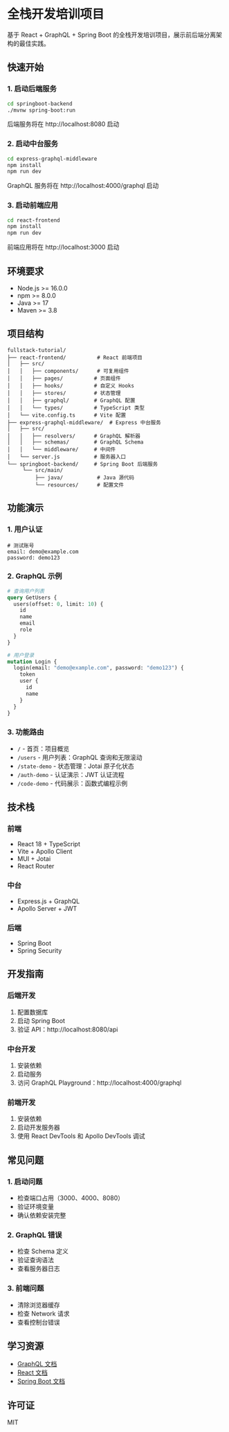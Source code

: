 # 全栈开发培训项目

基于 React + GraphQL + Spring Boot 的全栈开发培训项目，展示前后端分离架构的最佳实践。

## 快速开始

### 1. 启动后端服务
```bash
cd springboot-backend
./mvnw spring-boot:run
```
后端服务将在 http://localhost:8080 启动

### 2. 启动中台服务
```bash
cd express-graphql-middleware
npm install
npm run dev
```
GraphQL 服务将在 http://localhost:4000/graphql 启动

### 3. 启动前端应用
```bash
cd react-frontend
npm install
npm run dev
```
前端应用将在 http://localhost:3000 启动

## 环境要求

- Node.js >= 16.0.0
- npm >= 8.0.0
- Java >= 17
- Maven >= 3.8

## 项目结构
```
fullstack-tutorial/
├── react-frontend/          # React 前端项目
│   ├── src/
│   │   ├── components/      # 可复用组件
│   │   ├── pages/          # 页面组件
│   │   ├── hooks/          # 自定义 Hooks
│   │   ├── stores/         # 状态管理
│   │   ├── graphql/        # GraphQL 配置
│   │   └── types/          # TypeScript 类型
│   └── vite.config.ts      # Vite 配置
├── express-graphql-middleware/  # Express 中台服务
│   ├── src/
│   │   ├── resolvers/      # GraphQL 解析器
│   │   ├── schemas/        # GraphQL Schema
│   │   └── middleware/     # 中间件
│   └── server.js           # 服务器入口
└── springboot-backend/     # Spring Boot 后端服务
     └── src/main/
         ├── java/           # Java 源代码
         └── resources/      # 配置文件
```

## 功能演示

### 1. 用户认证
```
# 测试账号
email: demo@example.com
password: demo123
```

### 2. GraphQL 示例
```graphql
# 查询用户列表
query GetUsers {
  users(offset: 0, limit: 10) {
    id
    name
    email
    role
  }
}

# 用户登录
mutation Login {
  login(email: "demo@example.com", password: "demo123") {
    token
    user {
      id
      name
    }
  }
}
```

### 3. 功能路由
- `/` - 首页：项目概览
- `/users` - 用户列表：GraphQL 查询和无限滚动
- `/state-demo` - 状态管理：Jotai 原子化状态
- `/auth-demo` - 认证演示：JWT 认证流程
- `/code-demo` - 代码展示：函数式编程示例

## 技术栈

### 前端
- React 18 + TypeScript
- Vite + Apollo Client
- MUI + Jotai
- React Router

### 中台
- Express.js + GraphQL
- Apollo Server + JWT

### 后端
- Spring Boot
- Spring Security

## 开发指南

### 后端开发
1. 配置数据库
2. 启动 Spring Boot
3. 验证 API：http://localhost:8080/api

### 中台开发
1. 安装依赖
2. 启动服务
3. 访问 GraphQL Playground：http://localhost:4000/graphql

### 前端开发
1. 安装依赖
2. 启动开发服务器
3. 使用 React DevTools 和 Apollo DevTools 调试

## 常见问题

### 1. 启动问题
- 检查端口占用（3000、4000、8080）
- 验证环境变量
- 确认依赖安装完整

### 2. GraphQL 错误
- 检查 Schema 定义
- 验证查询语法
- 查看服务器日志

### 3. 前端问题
- 清除浏览器缓存
- 检查 Network 请求
- 查看控制台错误

## 学习资源
- [GraphQL 文档](https://graphql.org/learn/)
- [React 文档](https://react.dev)
- [Spring Boot 文档](https://spring.io/projects/spring-boot)

## 许可证
MIT 